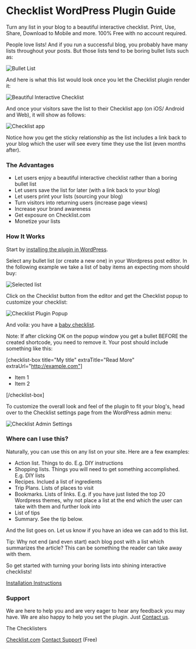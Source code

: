 # Checklist WordPress Plugin Guide

Turn any list in your blog to a beautiful interactive checklist. Print, Use, Share, Download to Mobile and more. 100% Free with no account required.

People love lists! And if you run a successful blog, you probably have many lists throughout your posts. But those lists tend to be boring bullet lists such as:

![Bullet List](https://github.com/checklist/wordpress/blob/master/checklist-com/assets/screenshot-1.png)

And here is what this list would look once you let the Checklist plugin render it:

![Beautiful Interactive Checklist](https://github.com/checklist/wordpress/blob/master/checklist-com/assets/screenshot-2.png)

And once your visitors save the list to their Checklist app (on iOS/ Android and Web), it will show as follows:

![Checklist app](https://github.com/checklist/wordpress/blob/master/checklist-com/assets/screenshot-6.png)

Notice how you get the sticky relationship as the list includes a link back to your blog which the user will see every time they use the list (even months after).

### The Advantages
* Let users enjoy a beautiful interactive checklist rather than a boring bullet list
* Let users save the list for later (with a link back to your blog)
* Let users print your lists (sourcing your blog)
* Turn visitors into returning users (increase page views)
* Increase your brand awareness
* Get exposure on Checklist.com 
* Monetize your lists

### How It Works

Start by [installing the plugin in WordPress](https://github.com/checklist/wordpress#installation-instructions).

Select any bullet list (or create a new one) in your Wordpress post editor. In the following example we take a list of baby items an expecting mom should buy:

![Selected list](https://github.com/checklist/wordpress/blob/master/checklist-com/assets/screenshot-3.png)

Click on the Checklist button from the editor and get the Checklist popup to customize your checklist:

![Checklist Plugin Popup](https://github.com/checklist/wordpress/blob/master/checklist-com/assets/screenshot-4.png)

And voila: you have a [baby checklist](https://checklist.com/baby-checklist/). 

Note: If after clicking OK on the popup window you get a bullet BEFORE the created shortcode, you need to remove it. Your post should include something like this:

[checklist-box title="My title" extraTitle="Read More" extraUrl="http://example.com"]

* Item 1
* Item 2

[/checklist-box]

To customize the overall look and feel of the plugin to fit your blog's, head over to the Checklist settings page from the WordPress admin menu:

![Checklist Admin Settings](https://github.com/checklist/wordpress/blob/master/checklist-com/assets/screenshot-5.png)

### Where can I use this?

Naturally, you can use this on any list on your site. Here are a few examples:
* Action list. Things to do. E.g. DIY instructions
* Shopping lists. Things you will need to get something accomplished. E.g. DIY lists
* Recipes. Inclued a list of ingredients
* Trip Plans. Lists of places to visit
* Bookmarks. Lists of links. E.g. if you have just listed the top 20 Wordpress themes, why not place a list at the end which the user can take with them and further look into
* List of tips
* Summary. See the tip below.

And the list goes on. Let us know if you have an idea we can add to this list.

Tip: Why not end (and even start) each blog post with a list which summarizes the article? This can be something the reader can take away with them.

So get started with turning your boring lists into shining interactive checklists!

[Installation Instructions](https://github.com/checklist/wordpress#installation-instructions)

### Support

We are here to help you and are very eager to hear any feedback you may have. We are also happy to help you set the plugin. Just [Contact us](https://checklist.com/contact/).

The Checklisters

[Checklist.com](https://checklist.com)
[Contact Support](https://checklist.com/contact/) (Free)
